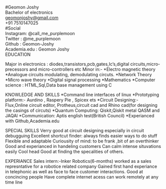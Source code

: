 #Geomon Joshy
<br>
Bachelor of electronics<br>
geomonjoshy@gmail.com<br>
+91 7510147025<br>
#Social<br>
Instagram:­ @call_me_purplemoon<br>
Twitter :­ @me_purplemoon <br>
Github :­ Geomon-Joshy <br>
Academia.edu :­ Geomon Joshy <br>
EDUCATION

Major in electronics
			:­ diodes,transistors,pcb,gates,Ic’s,digital 				circuits,micro-precessors and micro-controllers etc
Minor in:-
*Electro magnetic theory 
*Analogue circuits modulating, demodulating circuts.
*Network Theory
*Micro wave theory
*Digital signal processing
*Mathematics
*Computer science
			:­  HTML,Sql,Data base management using C

KNOWLEDGE AND SKILLS
*Command line interfaces of linux 
*Prototyping platform:- 
		Aurdino , Raspery Pie , Spicex ets
*Circuit Designing:-
		Flux,Online circuit editor, Protheus,circuit cad and Rhino cad(for designing the 	casings of circuts)
*Quantum Computing:­
		Qiskit,Qiskit metal QASM and JAQAl
*Communication:­
		Aptis english test(British Council)
*Experianced with Github,Academia.edu


SPECIAL SKILLS
Verry good at circuit designing especially in circuit debugguing
Excellent shortcut finder:­ always finds easier ways to do stuff
Flexible and adaptable
Curiousity of mind:­ to be frank ,bit of an overthinker  
Good and experianced in handeling customers
Can calm intense situvations easily
Cool head
Good at finding the specalities of others.

EXPERIANCE
Sales intern:-Inker Robotics(6-months)
    worked as a sales represntative for a robotice related company 
    Gained first hand experiance in telephonic as well as face to face customer interactions.
    Good at concincing people
Have complete internet acess can work remotely at any time line
